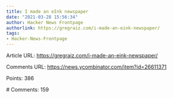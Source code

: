 ```yaml
---
title: I made an eInk newspaper
date: "2021-03-28 15:56:34"
author: Hacker News Frontpage
authorlink: https://gregraiz.com/i-made-an-eink-newspaper/
tags:
- Hacker-News-Frontpage
---
```


<p>Article URL: <a href="https://gregraiz.com/i-made-an-eink-newspaper/">https://gregraiz.com/i-made-an-eink-newspaper/</a></p>
<p>Comments URL: <a href="https://news.ycombinator.com/item?id=26611371">https://news.ycombinator.com/item?id=26611371</a></p>
<p>Points: 386</p>
<p># Comments: 159</p>
